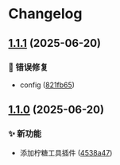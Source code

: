 # Changelog

## [1.1.1](https://github.com/CandriaJS/karin-plugin-tool/compare/v1.1.0...v1.1.1) (2025-06-20)


### 🐛 错误修复

* config ([821fb65](https://github.com/CandriaJS/karin-plugin-tool/commit/821fb6580b0a0b166f2168931d3f23d9b62aaf90))

## [1.1.0](https://github.com/CandriaJS/karin-plugin-tool/compare/v1.0.0...v1.1.0) (2025-06-20)


### ✨ 新功能

* 添加柠糖工具插件 ([4538a47](https://github.com/CandriaJS/karin-plugin-tool/commit/4538a474caa44da436f70bbf7d8e1f3ff08cd3d7))
